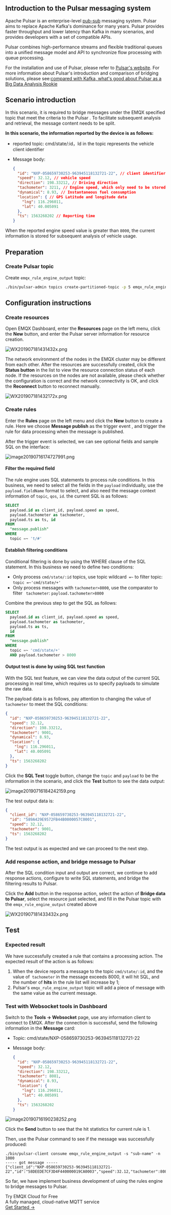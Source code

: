## Introduction to the Pulsar messaging system

Apache Pulsar is an enterprise-level [pub-sub](https://www.emqx.com/en/blog/mqtt-5-introduction-to-publish-subscribe-model) messaging system. Pulsar aims to replace Apache Kafka's dominance for many years. Pulsar provides faster throughput and lower latency than Kafka in many scenarios, and provides developers with a set of compatible  APIs.

Pulsar combines high-performance streams and flexible traditional queues into a unified message model and API to synchronize flow processing with queue processing.

For the installation and use of Pulsar, please refer to [Pulsar's website](https://pulsar.apache.org/). For more information about Pulsar's introduction and comparison of bridging solutions, please see:[compared with Kafka, what's good about Pulsar as a Big Data Analysis Rookie](https://www.infoq.cn/article/1UaxFKWUhUKTY1t_5gPq)

## Scenario introduction

In this scenario, it is required to bridge messages under the EMQX specified topic that meet the criteria to the Pulsar . To facilitate subsequent analysis and retrieval, the message content needs to be split.

 **In this scenario, the information reported by the device is as follows:**

- reported topic: cmd/state/:id，Id in the topic represents the vehicle client identifier

- Message body:

  ```json
  {
    "id": "NXP-058659730253-963945118132721-22", // client identifier
    "speed": 32.12, // vehicle speed
    "direction": 198.33212, // Driving direction
    "tachometer": 3211, // Engine speed, which only need to be stored when the value is greater than 8000
    "dynamical": 8.93, // Instantaneous fuel consumption
    "location": { // GPS Latitude and longitude data
      "lng": 116.296011,
      "lat": 40.005091
    },
    "ts": 1563268202 // Reporting time
  }
  ```

When the reported engine speed value is greater than `8000`, the current information is stored for subsequent analysis of vehicle usage.

## Preparation

### Create Pulsar topic

Create `emqx_rule_engine_output` topic:

```bash
./bin/pulsar-admin topics create-partitioned-topic -p 5 emqx_rule_engine_output
```

## Configuration instructions

### Create resources

Open EMQX Dashboard, enter the **Resources** page on the left menu, click the **New** button, and enter the Pulsar server information for resource creation.

![WX201907181431432x.png](https://assets.emqx.com/images/af365bd26f541a96206563aa2bdb548a.png)



The network environment of the nodes in the EMQX cluster may be different from each other. After the resources are successfully created, click the  **Status button**  in the list to view the resource connection status of each node. If the resources on the nodes are not available, please check whether the configuration is correct and the network connectivity is OK, and click the **Reconnect**  button to reconnect manually.

![WX201907181432172x.png](https://assets.emqx.com/images/3734b43f894d65884c4bcc6e132b247f.png)



### Create rules

Enter the **Rules** page on the left menu and click the **New** button to create a rule. Here we choose **Message publish** as the trigger event , and trigger the rule for data processing when the message is published.

After the trigger event is selected, we can see optional fields and sample SQL on the interface:

![image20190716174727991.png](https://assets.emqx.com/images/0782fbb63d51c05cf947fb3aa28834e9.png)



#### Filter the required field

The rule engine uses SQL statements to process rule conditions. In this business, we need to select all the fields in the `payload` individually, use the ` payload.fieldName` format to select, and also need the message context information of `topic`, `qos`, `id`. the current SQL is as follows:

```sql
SELECT
  payload.id as client_id, payload.speed as speed, 
  payload.tachometer as tachometer,
  payload.ts as ts, id
FROM
  "message.publish"
WHERE
  topic =~ 't/#'
```



#### Establish filtering conditions

Conditional filtering is done by using the WHERE clause of the SQL statement. In this business we need to define two conditions:

- Only process `cmd/state/:id` topics, use topic wildcard` =~` to filter  topic: `topic =~'cmd/state/+'`
- Only process messages with `tachometer>8000`, use the comparator to filter ` tachometer`: `payload.tachometer>8000`

Combine the previous step to get the SQL as follows:

```sql
SELECT
  payload.id as client_id, payload.speed as speed, 
  payload.tachometer as tachometer,
  payload.ts as ts,
  id
FROM
  "message.publish"
WHERE
  topic =~ 'cmd/state/+'
  AND payload.tachometer > 8000
```



#### Output test is done by using SQL test function

With the SQL test feature, we can view the data output of the current SQL processing in real time, which requires us to specify payloads to simulate the raw data.

The payload data is as follows, pay attention to changing the value of `tachometer` to meet the SQL conditions:

```json
{
  "id": "NXP-058659730253-963945118132721-22",
  "speed": 32.12,
  "direction": 198.33212,
  "tachometer": 9001,
  "dynamical": 8.93,
  "location": {
    "lng": 116.296011,
    "lat": 40.005091
  },
  "ts": 1563268202
}
```



Click the **SQL Test** toggle button, change the `topic` and `payload` to be the information in the scenario, and click the **Test** button to see the data output:

![image20190716184242159.png](https://assets.emqx.com/images/13907e261529a96d3d26e475453ce701.png)



The test output data is:

```json
{
  "client_id": "NXP-058659730253-963945118132721-22",
  "id": "589A429E9572FB44B0000057C0001",
  "speed": 32.12,
  "tachometer": 9001,
  "ts": 1563268202
}
```



The test output is as expected and we can proceed to the next step.



### Add response action, and bridge message to Pulsar

After the SQL condition input and output are correct, we continue to add response actions, configure to write SQL statements, and bridge the filtering results to Pulsar.

Click the **Add** button in the response action, select the action of **Bridge data to Pulsar**, select the resource just selected, and fill in the Pulsar topic with the `emqx_rule_engine_output`  created above

![WX201907181433432x.png](https://assets.emqx.com/images/7e092a65d7891f352e7d818860109154.png)



## Test

### Expected result

We have successfully created a rule that contains a processing action. The expected result of the action is as follows:

1. When the device reports a message to the topic `cmd/state/:id`, and the value of` tachometer` in the message exceeds 8000, it will hit SQL, and the number of **hits** in the rule list will increase by 1;
2. Pulsar's `emqx_rule_engine_output` topic will add a piece of message with the same value as the current message.

### Test with Websocket tools in Dashboard

Switch to the **Tools ->  Websocket** page, use any information client to connect to EMQX. After the connection is successful, send the following information in the **Message**  card:

- Topic: cmd/state/NXP-058659730253-963945118132721-22

- Message  body:

  ```json
  {
    "id": "NXP-058659730253-963945118132721-22",
    "speed": 32.12,
    "direction": 198.33212,
    "tachometer": 8081,
    "dynamical": 8.93,
    "location": {
      "lng": 116.296011,
      "lat": 40.005091
    },
    "ts": 1563268202
  }
  ```



![image20190716190238252.png](https://assets.emqx.com/images/c44066c3b547e6e609e9f0563de0220e.png)



Click the **Send** button to see that the hit statistics for current rule is 1.

Then, use the Pulsar command to see if the message was successfully produced:

```
./bin/pulsar-client consume emqx_rule_engine_output -s "sub-name" -n 1000
----- got message -----
{"client_id":"NXP-058659730253-963945118132721-22","id":"58DEEDE7CF3D4F440000019CA0003","speed":32.12,"tachometer":8081,"ts":1563268202}
```

So far, we have implement business development of using the rules engine to bridge messages to Pulsar.

<section class="promotion">
    <div>
        Try EMQX Cloud for Free
        <div class="is-size-14 is-text-normal has-text-weight-normal">A fully managed, cloud-native MQTT service</div>
    </div>
    <a href="https://accounts.emqx.com/signup?continue=https://cloud-intl.emqx.com/console/deployments/0?oper=new" class="button is-gradient px-5">Get Started →</a>
</section>
